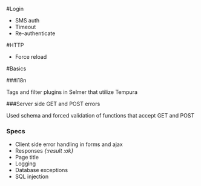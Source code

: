 #Login

 - SMS auth
 - Timeout
 - Re-authenticate
 
#HTTP

 - Force reload

#Basics

###i18n

Tags and filter plugins in Selmer that utilize Tempura

###Server side GET and POST errors

Used schema and forced validation of functions that accept GET and POST

    
### Specs
 
 - Client side error handling in forms and ajax
 - Responses _{:result :ok}_
 - Page title
 - Logging
 - Database exceptions
 - SQL injection
